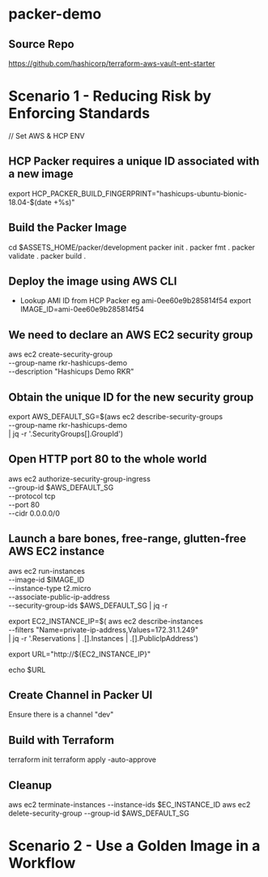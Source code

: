 # packer-demo

## Source Repo
https://github.com/hashicorp/terraform-aws-vault-ent-starter

# Scenario 1 - Reducing Risk by Enforcing Standards
// Set AWS & HCP ENV

## HCP Packer requires a unique ID associated with a new image
export HCP_PACKER_BUILD_FINGERPRINT="hashicups-ubuntu-bionic-18.04-$(date +%s)"

## Build the Packer Image
cd $ASSETS_HOME/packer/development
packer init .
packer fmt .
packer validate .
packer build .

## Deploy the image using AWS CLI
- Lookup AMI ID from HCP Packer eg ami-0ee60e9b285814f54
export IMAGE_ID=ami-0ee60e9b285814f54

## We need to declare an AWS EC2 security group
aws ec2 create-security-group \
--group-name rkr-hashicups-demo \
--description "Hashicups Demo RKR"

## Obtain the unique ID for the new security group
export AWS_DEFAULT_SG=$(aws ec2 describe-security-groups \
--group-name rkr-hashicups-demo \
| jq -r '.SecurityGroups[].GroupId')

## Open HTTP port 80 to the whole world
aws ec2 authorize-security-group-ingress \
--group-id $AWS_DEFAULT_SG \
--protocol tcp \
--port 80 \
--cidr 0.0.0.0/0

## Launch a bare bones, free-range, glutten-free AWS EC2 instance
aws ec2 run-instances \
--image-id $IMAGE_ID \
--instance-type t2.micro \
--associate-public-ip-address \
--security-group-ids $AWS_DEFAULT_SG | jq -r

export EC2_INSTANCE_IP=$( aws ec2 describe-instances \
  --filters "Name=private-ip-address,Values=172.31.1.249" \
  | jq -r '.Reservations | .[].Instances | .[].PublicIpAddress')

export URL="http://${EC2_INSTANCE_IP}"

echo $URL

## Create Channel in Packer UI
Ensure there is a channel "dev"

## Build with Terraform
terraform init
terraform apply -auto-approve

## Cleanup
aws ec2 terminate-instances --instance-ids $EC_INSTANCE_ID
aws ec2 delete-security-group --group-id $AWS_DEFAULT_SG

# Scenario 2 - Use a Golden Image in a Workflow